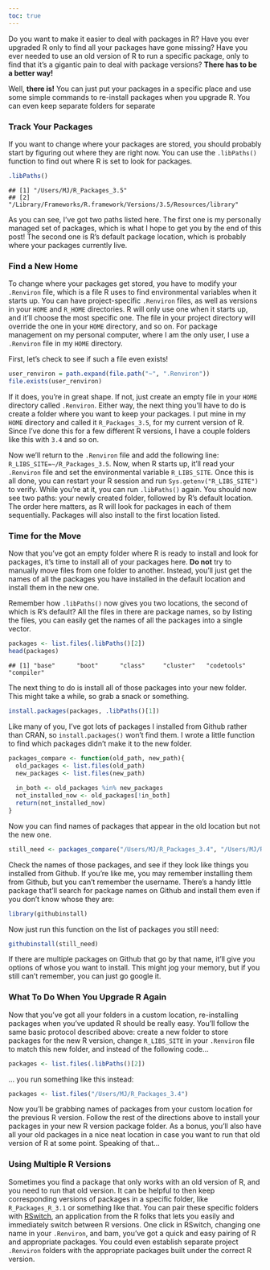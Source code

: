 ```yaml
---
toc: true
---
```


Do you want to make it easier to deal with packages in R? Have you ever
upgraded R only to find all your packages have gone missing? Have you
ever needed to use an old version of R to run a specific package, only
to find that it’s a gigantic pain to deal with package versions? **There
has to be a better way\!**

Well, **there is\!** You can just put your packages in a specific place
and use some simple commands to re-install packages when you upgrade R.
You can even keep separate folders for separate

### Track Your Packages

If you want to change where your packages are stored, you should
probably start by figuring out where they are right now. You can use the
`.libPaths()` function to find out where R is set to look for
    packages.

``` r
.libPaths()
```

    ## [1] "/Users/MJ/R_Packages_3.5"                                      
    ## [2] "/Library/Frameworks/R.framework/Versions/3.5/Resources/library"

As you can see, I’ve got two paths listed here. The first one is my
personally managed set of packages, which is what I hope to get you by
the end of this post\! The second one is R’s default package location,
which is probably where your packages currently live.

### Find a New Home

To change where your packages get stored, you have to modify your
`.Renviron` file, which is a file R uses to find environmental variables
when it starts up. You can have project-specific `.Renviron` files, as
well as versions in your `HOME` and `R_HOME` directories. R will only
use one when it starts up, and it’ll choose the most specific one. The
file in your project directory will override the one in your `HOME`
directory, and so on. For package management on my personal computer,
where I am the only user, I use a `.Renviron` file in my `HOME`
directory.

First, let’s check to see if such a file even exists\!

``` r
user_renviron = path.expand(file.path("~", ".Renviron"))
file.exists(user_renviron)
```

If it does, you’re in great shape. If not, just create an empty file in
your `HOME` directory called `.Renviron`. Either way, the next thing
you’ll have to do is create a folder where you want to keep your
packages. I put mine in my `HOME` directory and called it
`R_Packages_3.5`, for my current version of R. Since I’ve done this for
a few different R versions, I have a couple folders like this with `3.4`
and so on.

Now we’ll return to the `.Renviron` file and add the following line:
`R_LIBS_SITE=~/R_Packages_3.5`. Now, when R starts up, it’ll read your
`.Renviron` file and set the environmental variable `R_LIBS_SITE`. Once
this is all done, you can restart your R session and run
`Sys.getenv("R_LIBS_SITE")` to verify. While you’re at it, you can run
`.libPaths()` again. You should now see two paths: your newly created
folder, followed by R’s default location. The order here matters, as R
will look for packages in each of them sequentially. Packages will also
install to the first location listed.

### Time for the Move

Now that you’ve got an empty folder where R is ready to install and look
for packages, it’s time to install all of your packages here. **Do not**
try to manually move files from one folder to another. Instead, you’ll
just get the names of all the packages you have installed in the default
location and install them in the new one.

Remember how `.libPaths()` now gives you two locations, the second of
which is R’s default? All the files in there are package names, so by
listing the files, you can easily get the names of all the packages into
a single vector.

``` r
packages <- list.files(.libPaths()[2])
head(packages)
```

    ## [1] "base"      "boot"      "class"     "cluster"   "codetools" "compiler"

The next thing to do is install all of those packages into your new
folder. This might take a while, so grab a snack or something.

``` r
install.packages(packages, .libPaths()[1])
```

Like many of you, I’ve got lots of packages I installed from Github
rather than CRAN, so `install.packages()` won’t find them. I wrote a
little function to find which packages didn’t make it to the new folder.

``` r
packages_compare <- function(old_path, new_path){
  old_packages <- list.files(old_path)
  new_packages <- list.files(new_path)
  
  in_both <- old_packages %in% new_packages
  not_installed_now <- old_packages[!in_both]
  return(not_installed_now)
}
```

Now you can find names of packages that appear in the old location but
not the new
one.

``` r
still_need <- packages_compare("/Users/MJ/R_Packages_3.4", "/Users/MJ/R_Packages_3.5")
```

Check the names of those packages, and see if they look like things you
installed from Github. If you’re like me, you may remember installing
them from Github, but you can’t remember the username. There’s a handy
little package that’ll search for package names on Github and install
them even if you don’t know whose they are:

``` r
library(githubinstall)
```

Now just run this function on the list of packages you still need:

``` r
githubinstall(still_need)
```

If there are multiple packages on Github that go by that name, it’ll
give you options of whose you want to install. This might jog your
memory, but if you still can’t remember, you can just go google it.

### What To Do When You Upgrade R Again

Now that you’ve got all your folders in a custom location, re-installing
packages when you’ve updated R should be really easy. You’ll follow the
same basic protocol described above: create a new folder to store
packages for the new R version, change `R_LIBS_SITE` in your `.Renviron`
file to match this new folder, and instead of the following code…

``` r
packages <- list.files(.libPaths()[2])
```

… you run something like this instead:

``` r
packages <- list.files("/Users/MJ/R_Packages_3.4")
```

Now you’ll be grabbing names of packages from your custom location for
the previous R version. Follow the rest of the directions above to
install your packages in your new R version package folder. As a bonus,
you’ll also have all your old packages in a nice neat location in case
you want to run that old version of R at some point. Speaking of that…

### Using Multiple R Versions

Sometimes you find a package that only works with an old version of R,
and you need to run that old version. It can be helpful to then keep
corresponding versions of packages in a specific folder, like
`R_Packages_R_3.1` or something like that. You can pair these specific
folders with [RSwitch](http://r.research.att.com/), an application from
the R folks that lets you easily and immediately switch between R
versions. One click in RSwitch, changing one name in your `.Renviron`,
and bam, you’ve got a quick and easy pairing of R and appropriate
packages. You could even establish separate project `.Renviron` folders
with the appropriate packages built under the correct R version.
